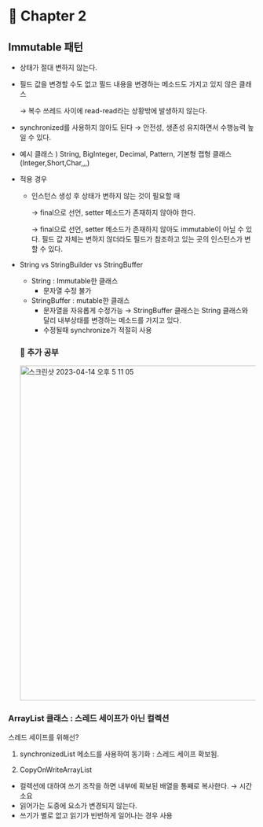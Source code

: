 # 🍒 Chapter 2

## Immutable 패턴

- 상태가 절대 변하지 않는다.
- 필드 값을 변경할 수도 없고 필드 내용을 변경하는 메소드도 가지고 있지 않은 클래스
    
    → 복수 쓰레드 사이에 read-read라는 상황밖에 발생하지 않는다. 
    
- synchronized를 사용하지 않아도 된다 → 안전성, 생존성 유지하면서 수행능력 높일 수 있다.
- 예시 클래스 ) String, BigInteger, Decimal, Pattern, 기본형 랩형 클래스 (Integer,Short,Char,,,)
- 적용 경우
    - 인스턴스 생성 후 상태가 변하지 않는 것이 필요할 때
        
        → final으로 선언, setter 메소드가 존재하지 않아야 한다.
        
        → final으로 선언, setter 메소드가 존재하지 않아도 immutable이 아닐 수 있다. 필드 값 자체는 변하지 않더라도 필드가 참조하고 있는 곳의 인스턴스가 변할 수 있다. 
        
- String vs StringBuilder vs StringBuffer
    - String : Immutable한 클래스
        - 문자열 수정 불가
    - StringBuffer : mutable한 클래스
        - 문자열을 자유롭게 수정가능 → StringBuffer 클래스는 String 클래스와 달리 내부상태를 변경하는 메소드를 가지고 있다.
        - 수정될때 synchronize가 적절히 사용
    
    ### 🍎 추가 공부
    <img width="681" alt="스크린샷 2023-04-14 오후 5 11 05" src="https://user-images.githubusercontent.com/68679529/231985114-fd783ffa-ff17-45e4-b817-67565773ffc4.png">
    

### ArrayList 클래스 : 스레드 세이프가 아닌 컬렉션

스레드 세이프를 위해선?

1) synchronizedList 메소드를 사용하여 동기화 : 스레드 세이프 확보됨.

2) CopyOnWriteArrayList

- 컬렉션에 대하여 쓰기 조작을 하면 내부에 확보된 배열을 통째로 복사한다. → 시간 소요
- 읽어가는 도중에 요소가 변경되지 않는다.
- 쓰기가 별로 없고 읽기가 빈번하게 일어나는 경우 사용